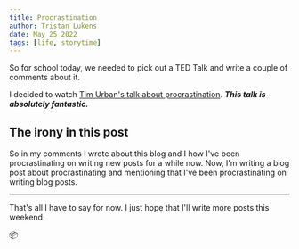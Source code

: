```yaml
---
title: Procrastination
author: Tristan Lukens
date: May 25 2022
tags: [life, storytime]
---
```


So for school today, we needed to pick out a TED Talk and write a couple of comments about it.

I decided to watch [Tim Urban's talk about procrastination](https://www.youtube.com/watch?v=arj7oStGLkU). **_This talk is absolutely fantastic._**

## The irony in this post

So in my comments I wrote about this blog and I how I've been procrastinating on writing new posts for a while now. Now, I'm writing a blog post about procrastinating and mentioning that I've been procrastinating on writing blog posts.

---

That's all I have to say for now. I just hope that I'll write more posts this weekend.

📦
